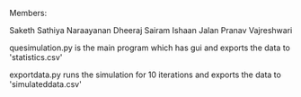 Members:

Saketh
Sathiya Naraayanan
Dheeraj Sairam
Ishaan Jalan
Pranav Vajreshwari

quesimulation.py is the main program which has gui and exports the data to 'statistics.csv'

exportdata.py runs the simulation for 10 iterations and exports the data to 'simulateddata.csv'
